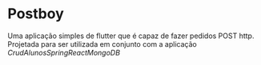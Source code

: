 # Postboy
Uma aplicação simples de flutter que é capaz de fazer pedidos POST http. Projetada para ser utilizada em conjunto com a aplicação *CrudAlunosSpringReactMongoDB*
